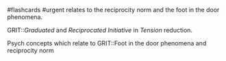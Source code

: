 #flashcards #urgent
relates to the reciprocity norm and the foot in the door phenomena. 

GRIT::*Graduated* and *Reciprocated* *Initiative* in *Tension* reduction.
<!--SR:!2023-11-08,1,210-->

Psych concepts which relate to GRIT::Foot in the door phenomena and reciprocity norm
<!--SR:!2023-11-10,3,266-->